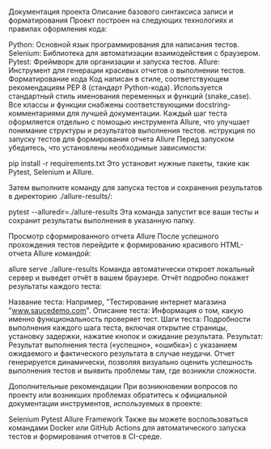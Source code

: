 Документация проекта
Описание базового синтаксиса записи и форматирования
Проект построен на следующих технологиях и правилах оформления кода:

Python: Основной язык программирования для написания тестов.
Selenium: Библиотека для автоматизации взаимодействия с браузером.
Pytest: Фреймворк для организации и запуска тестов.
Allure: Инструмент для генерации красивых отчетов о выполнении тестов.
Форматирование кода
Код написан в стиле, соответствующем рекомендациям PEP 8 (стандарт Python-кода).
Используется стандартный стиль именования переменных и функций (snake_case).
Все классы и функции снабжены соответствующими docstring-комментариями для лучшей документации.
Каждый шаг теста оформляется отдельно с помощью инструмента Allure, что улучшает понимание структуры и результатов выполнения тестов.
нструкция по запуску тестов для формирования отчета Allure
Перед запуском убедитесь, что установлены необходимые зависимости:


pip install -r requirements.txt
Это установит нужные пакеты, такие как Pytest, Selenium и Allure.

Затем выполните команду для запуска тестов и сохранения результатов в директорию ./allure-results/:


pytest --alluredir=./allure-results
Эта команда запустит все ваши тесты и сохранит результаты выполнения в указанную папку.

Просмотр сформированного отчета Allure
После успешного прохождения тестов перейдите к формированию красивого HTML-отчета Allure командой:


allure serve ./allure-results
Команда автоматически откроет локальный сервер и выведет отчёт в вашем браузере. Отчёт подробно покажет результаты каждого теста:

Название теста: Например, "Тестирование интернет магазина "www.saucedemo.com".
Описание теста: Информация о том, какую именно функциональность проверяет тест.
Шаги теста: Подробности выполнения каждого шага теста, включая открытие страницы, установку задержки, нажатие кнопок и ожидание результата.
Результат: Результат выполнения теста («успешно», «ошибка») с указанием ожидаемого и фактического результата в случае неудачи.
Отчет генерируется динамически, позволяя визуально оценить успешность выполнения тестов и выявить проблемы там, где возникли сложности.

Дополнительные рекомендации
При возникновении вопросов по проекту или возникших проблемах обратитесь к официальной документации инструментов, используемых в проекте:

Selenium
Pytest
Allure Framework
Также вы можете воспользоваться командами Docker или GitHub Actions для автоматического запуска тестов и формирования отчетов в CI-среде.

